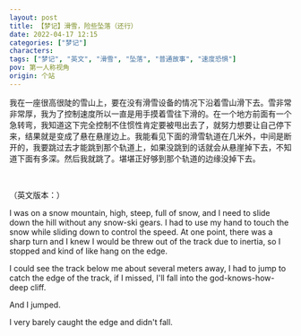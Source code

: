 ```yaml
---
layout: post
title: 【梦记】滑雪，险些坠落（还行）
date: 2022-04-17 12:15
categories: ["梦记"]
characters: 
tags: ["梦记", "英文", "滑雪", "坠落", "普通故事", "速度恐惧"]
pov: 第一人称视角
origin: 个站
---
```


我在一座很高很陡的雪山上，要在没有滑雪设备的情况下沿着雪山滑下去。雪非常非常厚，我为了控制速度所以一直是用手摸着雪往下滑的。在一个地方前面有一个急转弯，我知道这下完全控制不住惯性肯定要被甩出去了，就努力想要让自己停下来，结果就是变成了悬在悬崖边上。我能看见下面的滑雪轨道在几米外，中间是断开的，我要跳过去才能跳到那个轨道上，如果没跳到的话就会从悬崖掉下去，不知道下面有多深。然后我就跳了。堪堪正好够到那个轨道的边缘没掉下去。

<br>

（英文版本：）

I was on a snow mountain, high, steep, full of snow, and I need to slide down the hill without any snow-ski gears. I had to use my hand to touch the snow while sliding down to control the speed. At one point, there was a sharp turn and I knew I would be threw out of the track due to inertia, so I stopped and kind of like hang on the edge.

I could see the track below me about several meters away, I had to jump to catch the edge of the track, if I missed, I'll fall into the god-knows-how-deep cliff.

And I jumped.

I very barely caught the edge and didn't fall.
